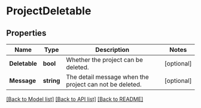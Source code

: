 # ProjectDeletable

## Properties

Name | Type | Description | Notes
------------ | ------------- | ------------- | -------------
**Deletable** | **bool** | Whether the project can be deleted. | [optional] 
**Message** | **string** | The detail message when the project can not be deleted. | [optional] 

[[Back to Model list]](../README.md#documentation-for-models) [[Back to API list]](../README.md#documentation-for-api-endpoints) [[Back to README]](../README.md)


